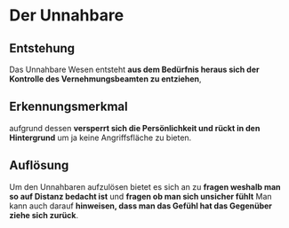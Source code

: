 # Der Unnahbare

## Entstehung
Das Unnahbare Wesen entsteht **aus dem Bedürfnis heraus sich der Kontrolle des Vernehmungsbeamten zu entziehen**, 

## Erkennungsmerkmal
aufgrund dessen **versperrt sich die Persönlichkeit und rückt in den Hintergrund** um ja keine Angriffsfläche zu bieten.

## Auflösung
Um den Unnahbaren aufzulösen bietet es sich an zu **fragen weshalb man so auf Distanz bedacht ist** und **fragen ob man sich unsicher fühlt** 
Man kann auch darauf **hinweisen, dass man das Gefühl hat das Gegenüber ziehe sich zurück**. 